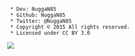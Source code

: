 ```
 * Dev: NuggaN85
 * Github: NuggaN85
 * Twitter: @NuggaN85
 * Copyright © 2015 All rights reserved.
 * Licensed under CC BY 3.0
```

<img src="https://camo.githubusercontent.com/b96a1477020d1089d2f21e1cbb48908fbfb1578d/687474703a2f2f696d6167652e6e6f656c736861636b2e636f6d2f66696368696572732f323031362f30332f313435333332353039352d73637265656e73686f742d312e706e67"/></a>
